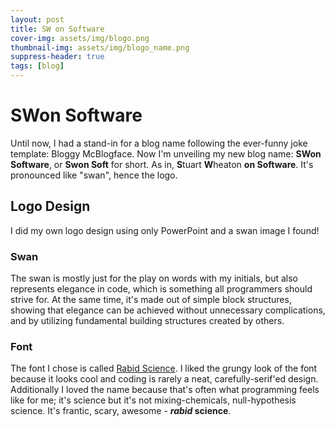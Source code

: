 ```yaml
---
layout: post
title: SW on Software
cover-img: assets/img/blogo.png
thumbnail-img: assets/img/blogo_name.png
suppress-header: true
tags: [blog]
---
```


# SWon Software
Until now, I had a stand-in for a blog name following the ever-funny joke template: Bloggy McBlogface.
Now I'm unveiling my new blog name: **SWon Software**, or **Swon Soft** for short.
As in, **S**tuart **W**heaton **on Software**.  It's pronounced like "swan", hence the logo.


## Logo Design
I did my own logo design using only PowerPoint and a swan image I found!

### Swan
The swan is mostly just for the play on words with my initials, but also represents
elegance in code, which is something all programmers should strive for.  At the same
time, it's made out of simple block structures, showing that elegance can be
achieved without unnecessary complications, and by utilizing fundamental building
structures created by others.

### Font
The font I chose is called [Rabid Science](https://www.1001fonts.com/rabid-science-font.html).
I liked the grungy look of the font because it looks cool and coding is rarely
a neat, carefully-serif'ed design.  Additionally I loved the name because that's
often what programming feels like for me; it's science but it's not mixing-chemicals,
null-hypothesis science.  It's frantic, scary, awesome - **_rabid_ science**.
